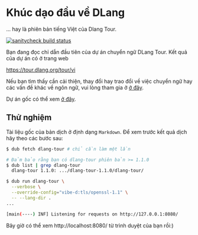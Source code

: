 Khúc dạo đầu về DLang
=====================

... hay là phiên bản tiếng Việt của Dlang Tour.

[![sanitycheck build status](https://github.com/dlang-tour/vietnamese/actions/workflows/d.yml/badge.svg)](https://github.com/dlang-tour/vietnamese/actions/workflows/d.yml)

Bạn đang đọc chỉ dẫn đầu tiên của dự án chuyển ngữ DLang Tour.
Kết quả của dự án có ở trang web

https://tour.dlang.org/tour/vi

Nếu bạn tìm thấy cần cải thiện, thay đổi hay trao đổi về việc chuyển ngữ
hay các vấn đề khác về ngôn ngữ, vui lòng tham gia ở
[ở đây](https://github.com/dlang-tour/vietnamese/issues).

Dự án gốc có thể xem [ở đây](https://github.com/dlang-tour/core).

Thử nghiệm
----------

Tài liệu gốc của bản dịch ở định dạng `Markdown`.
Để xem trước kết quả dịch hãy theo các bước sau:

```sh
$ dub fetch dlang-tour # chỉ cần làm một lần

# Đảm bảo rằng bạn có dlang-tour phiên bản >= 1.1.0
$ dub list | grep dlang-tour
  dlang-tour 1.1.0: .../dlang-tour-1.1.0/dlang-tour/

$ dub run dlang-tour \
  --verbose \
  --override-config="vibe-d:tls/openssl-1.1" \
  -- --lang-dir .
...

[main(----) INF] Listening for requests on http://127.0.0.1:8080/
```

Bây giờ có thể xem http://localhost:8080/ từ trình duyệt của bạn rồi:)
